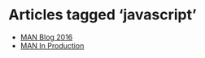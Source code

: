 # Articles tagged ‘javascript’

- [MAN Blog 2016](../articles/20160327%20MAN%20Blog%202016.md)
- [MAN In Production](../articles/20150310%20MAN%20In%20Production.md)
